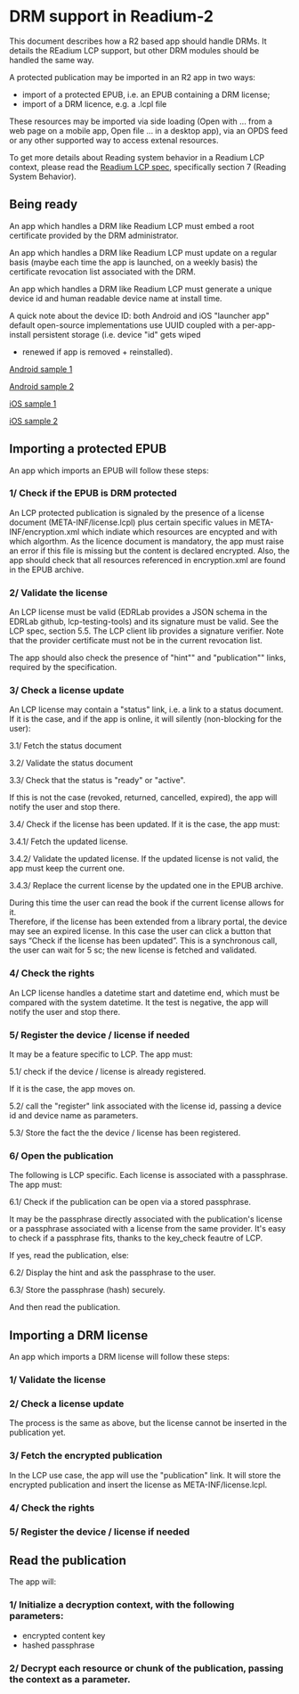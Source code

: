 # DRM support in Readium-2

This document describes how a R2 based app should handle DRMs. It details the REadium LCP support, but other DRM modules should be handled the same way.

A protected publication may be imported in an R2 app in two ways: 
- import of a protected EPUB, i.e. an EPUB containing a DRM license;
- import of a DRM licence, e.g. a .lcpl file

These resources may be imported via side loading (Open with ... from  a web page on a mobile app, Open file ... in a desktop app), via an OPDS feed or any other supported way to access extenal resources.

To get more details about Reading system behavior in a Readium LCP context,  please read the [Readium LCP spec](https://readium.github.io/readium-lcp-specification/), specifically section 7 (Reading System Behavior). 

## Being ready
An app which handles a DRM like Readium LCP must embed a root certificate provided by the DRM administrator.  

An app which handles a DRM like Readium LCP must update on a regular basis (maybe each time the app is launched, on a weekly basis) the certificate revocation list associated with the DRM.

An app which handles a DRM like Readium LCP must generate a unique device id and human readable device name at install time. 

A quick note about the device ID: both Android and iOS
"launcher app" default open-source implementations use UUID coupled
with a per-app-install persistent storage (i.e. device "id" gets wiped
+ renewed if app is removed + reinstalled).

[Android sample 1](https://github.com/readium/readium-lcp-client/blob/cd65c5e5615828c41aded659a9d518059149c1f9/platform/android/lib/src/clientlib/java/org/readium/sdk/lcp/StatusDocumentProcessing.java#L62-L70)


[Android sample 2](
https://github.com/readium/SDKLauncher-Android/blob/bbe16a5a8655d8e7260a2bc4a0e011a8419bf782/SDKLauncher-Android/app/src/main/java/org/readium/sdk/android/launcher/ContainerList.java#L448-L515)


[iOS sample 1](https://github.com/readium/readium-lcp-client/blob/cd65c5e5615828c41aded659a9d518059149c1f9/platform/apple/src/LCPStatusDocumentProcessing.h#L29-L36)

[iOS sample 2](https://github.com/readium/SDKLauncher-iOS/blob/96f23bdc4cd9d5c0507c7aa3a6828d7c4fbc0e75/Classes/LCPStatusDocumentProcessing_DeviceIdManager.mm#L35-L118)


## Importing a protected EPUB
An app which imports an EPUB will follow these steps:

### 1/ Check if the EPUB is DRM protected

An LCP protected publication is signaled by the presence of a license document (META-INF/license.lcpl) plus certain specific values in META-INF/encryption.xml which indiate which resources are encypted and with which algorthm. As the licence document is mandatory, the app must raise an error if this file is missing but the content is declared encrypted. Also, the app should check that all resources referenced in encryption.xml are found in the EPUB archive.

### 2/ Validate the license

An LCP license must be valid (EDRLab provides a JSON schema in the EDRLab github, lcp-testing-tools) and its signature must be valid. See the LCP spec, section 5.5. The LCP client lib provides a signature verifier. Note that the provider certificate must not be in the current revocation list. 

The app should also check the presence of "hint"" and "publication"" links, required by the specification.

### 3/ Check a license update

An LCP license may contain a "status" link, i.e. a link to a status document. If it is the case, and if the app is online, it will silently (non-blocking for the user):


3.1/ Fetch the status document

3.2/ Validate the status document

3.3/ Check that the status is "ready" or "active".

If this is not the case (revoked, returned, cancelled, expired), the app will notify the user and stop there. 

3.4/ Check if the license has been updated. If it is the case, the app must:

3.4.1/ Fetch the updated license.

3.4.2/ Validate the updated license. If the updated license is not valid, the app must keep the current one. 

3.4.3/ Replace the current license by the updated one in the EPUB archive. 

During this time the user can read the book if the current license allows for it.  
Therefore, if the license has been extended from a library portal, the device may see an expired license. In this case the user can click a button that says “Check if the license has been updated”. This is a synchronous call, the user can wait for 5 sc; the new license is fetched and validated. 

### 4/ Check the rights

An LCP license handles a datetime start and datetime end, which must be compared with the system datetime. It the test is negative, the app will notify the user and stop there. 

### 5/ Register the device / license if needed

It may be a feature specific to LCP. The app must:

5.1/ check if the device / license is already registered.

If it is the case, the app moves on. 

5.2/  call the "register" link associated with the license id, passing a device id and device name as parameters.

5.3/ Store the fact the the device / license has been registered.

### 6/ Open the publication

The following is LCP specific. Each license is associated with a passphrase. The app must:

6.1/ Check if the publication can be open via a stored passphrase.

It may be the passphrase directly associated with the publication's license or a passphrase associated with a license from the same provider. It's easy to check if a passphrase fits, thanks to the key_check feautre of LCP. 

If yes, read the publication, else:

6.2/ Display the hint and ask the passphrase to the user.

6.3/ Store the passphrase (hash) securely.

And then read the publication.


## Importing a DRM license
An app which imports a DRM license will follow these steps:

### 1/ Validate the license

### 2/ Check a license update

The process is the same as above, but the license cannot be inserted in the publication yet. 

### 3/ Fetch the encrypted publication

In the LCP use case, the app will use the "publication" link. It will store the encrypted publication and insert the license as META-INF/license.lcpl. 

### 4/ Check the rights

### 5/ Register the device / license if needed




## Read the publication

The app will:

### 1/ Initialize a decryption context, with the following parameters:

* encrypted content key
* hashed passphrase

### 2/ Decrypt each resource or chunk of the publication, passing the context as a parameter.



